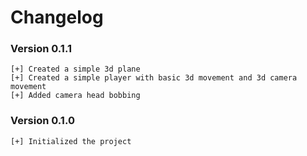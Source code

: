 # Changelog

### Version 0.1.1
```
[+] Created a simple 3d plane
[+] Created a simple player with basic 3d movement and 3d camera movement
[+] Added camera head bobbing
```

### Version 0.1.0
```
[+] Initialized the project
```

